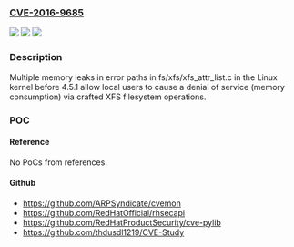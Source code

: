 ### [CVE-2016-9685](https://cve.mitre.org/cgi-bin/cvename.cgi?name=CVE-2016-9685)
![](https://img.shields.io/static/v1?label=Product&message=n%2Fa&color=blue)
![](https://img.shields.io/static/v1?label=Version&message=n%2Fa&color=blue)
![](https://img.shields.io/static/v1?label=Vulnerability&message=n%2Fa&color=brighgreen)

### Description

Multiple memory leaks in error paths in fs/xfs/xfs_attr_list.c in the Linux kernel before 4.5.1 allow local users to cause a denial of service (memory consumption) via crafted XFS filesystem operations.

### POC

#### Reference
No PoCs from references.

#### Github
- https://github.com/ARPSyndicate/cvemon
- https://github.com/RedHatOfficial/rhsecapi
- https://github.com/RedHatProductSecurity/cve-pylib
- https://github.com/thdusdl1219/CVE-Study


